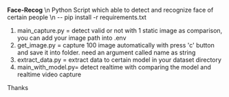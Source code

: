 **Face-Recog**
\n Python Script which able to detect and recognize face of certain people
\n -- pip install -r requirements.txt

1. main_capture.py = detect valid or not with 1 static image as comparison, you can add your image path into .env
2. get_image.py = capture 100 image automatically with press 'c' button and save it into folder. need an argument called name as string
3. extract_data.py = extract data to certain model in your dataset directory
4. main_with_model.py= detect realtime with comparing the model and realtime video capture

Thanks
